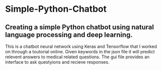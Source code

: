 # Simple-Python-Chatbot

## Creating a simple Python chatbot using natural language processing and deep learning.

This is a chatbot neural network using Keras and Tensorflow that I worked on through a toutorial online. Given keywords in the json file it will predict relevent answers to medical related questions. The gui file provides an interface to ask questyions and recieve responses.
